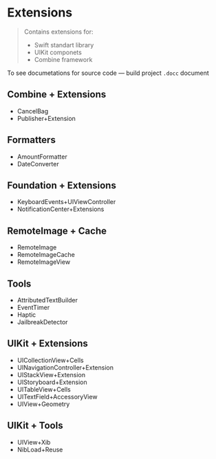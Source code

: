 # Extensions

> Contains extensions for:
> - Swift standart library
> - UIKit componets
> - Combine framework

To see documetations for source code — build project `.docc` document

## Combine + Extensions
- CancelBag
- Publisher+Extension

## Formatters
- AmountFormatter
- DateConverter

## Foundation + Extensions
- KeyboardEvents+UIViewController
- NotificationCenter+Extensions

## RemoteImage + Cache
- RemoteImage
- RemoteImageCache
- RemoteImageView

## Tools
- AttributedTextBuilder
- EventTimer
- Haptic
- JailbreakDetector

## UIKit + Extensions
- UICollectionView+Cells
- UINavigationController+Extension
- UIStackView+Extension
- UIStoryboard+Extension
- UITableView+Cells
- UITextField+AccessoryView
- UIView+Geometry

## UIKit + Tools
- UIView+Xib
- NibLoad+Reuse



